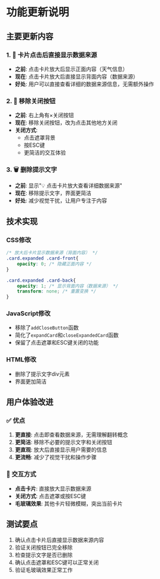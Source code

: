 # 功能更新说明

## 主要更新内容

### 1. 🎯 卡片点击后直接显示数据来源
- **之前**: 点击卡片放大后显示正面内容（天气信息）
- **现在**: 点击卡片放大后直接显示背面内容（数据来源）
- **好处**: 用户可以直接查看详细的数据来源信息，无需额外操作

### 2. 🚫 移除关闭按钮
- **之前**: 右上角有×关闭按钮
- **现在**: 移除关闭按钮，改为点击其他地方关闭
- **关闭方式**: 
  - 点击遮罩背景
  - 按ESC键
  - 更简洁的交互体验

### 3. 🗑️ 删除提示文字
- **之前**: 显示"💡 点击卡片放大查看详细数据来源"
- **现在**: 移除提示文字，界面更简洁
- **好处**: 减少视觉干扰，让用户专注于内容

## 技术实现

### CSS修改
```css
/* 放大后卡片显示数据来源（背面内容） */
.card.expanded .card-front{
    opacity: 0; /* 隐藏正面内容 */
}

.card.expanded .card-back{
    opacity: 1; /* 显示背面内容（数据来源） */
    transform: none; /* 重置变换 */
}
```

### JavaScript修改
- 移除了`addCloseButton`函数
- 简化了`expandCard`和`closeExpandedCard`函数
- 保留了点击遮罩和ESC键关闭的功能

### HTML修改
- 删除了提示文字div元素
- 界面更加简洁

## 用户体验改进

### ✅ 优点
1. **更直接**: 点击即查看数据来源，无需理解翻转概念
2. **更简洁**: 移除不必要的提示文字和关闭按钮
3. **更直观**: 放大后直接显示用户需要的信息
4. **更流畅**: 减少了视觉干扰和操作步骤

### 🔧 交互方式
- **点击卡片**: 直接放大显示数据来源
- **关闭方式**: 点击遮罩或按ESC键
- **毛玻璃效果**: 其他卡片轻微模糊，突出当前卡片

## 测试要点
1. 确认点击卡片后直接显示数据来源内容
2. 验证关闭按钮已完全移除
3. 检查提示文字是否已删除
4. 确认点击遮罩和ESC键可以正常关闭
5. 验证毛玻璃效果正常工作
